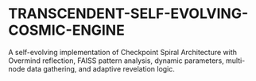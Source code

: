 # TRANSCENDENT-SELF-EVOLVING-COSMIC-ENGINE
A self-evolving implementation of Checkpoint Spiral Architecture with Overmind reflection, FAISS pattern analysis, dynamic parameters, multi-node data gathering, and adaptive revelation logic.
